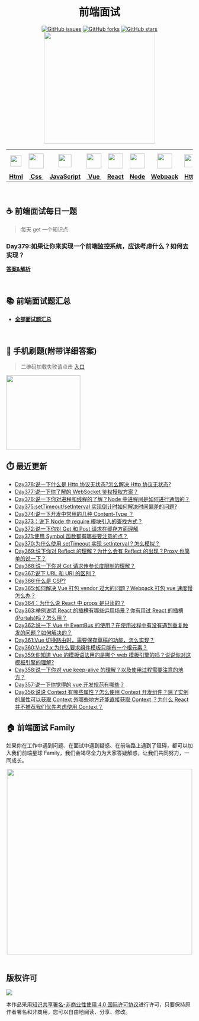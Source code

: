 <h1 align="center">前端面试</h1>

<div align="center">
   <a href="https://github.com/lgwebdream/FE-Interview/issues"><img alt="GitHub issues" src="https://img.shields.io/github/issues/lgwebdream/FE-Interview?color=success"></a>
   <a href="https://github.com/lgwebdream/FE-Interview/network"><img alt="GitHub forks" src="https://img.shields.io/github/forks/lgwebdream/FE-Interview?color=success"></a>
   <a href="https://github.com/lgwebdream/FE-Interview/stargazers"><img alt="GitHub stars" src="https://img.shields.io/github/stars/lgwebdream/FE-Interview?color=success"></a>
</div>

<div align="center">
    <img src="http://img-static.yidengxuetang.com/wxapp/github-img/t3.png" width="300px">
</div>
<div align="center" >
<table display="table">
  <tr>
    <th align="center"><b> <a href="https://github.com/lgwebdream/FE-Interview-Planet/blob/master/summarry/html.md"><img src="http://img-static.yidengxuetang.com/wxapp/github-img/html1.png" width="30px" > </b></th>
    <th align="center"><b><a href="https://github.com/lgwebdream/FE-Interview-Planet/blob/master/summarry/css.md"><img src="http://img-static.yidengxuetang.com/wxapp/github-img/css.png" width="40px" > </b></th>
    <th align="center"><b><a href="https://github.com/lgwebdream/FE-Interview-Planet/blob/master/summarry/javascript.md"><img src="http://img-static.yidengxuetang.com/wxapp/github-img/javascript1.png" width="35px" ></b></th>
    <th align="center"><b><a href="https://github.com/lgwebdream/FE-Interview-Planet/blob/master/summarry/vue.md"><img src="http://img-static.yidengxuetang.com/wxapp/github-img/vue.svg" width="40px" ></b></th>
    <th align="center"><b><a href="https://github.com/lgwebdream/FE-Interview-Planet/blob/master/summarry/react.md"><img src="http://img-static.yidengxuetang.com/wxapp/wx/react_icon_v1.png" width="40px" ></b></th>
  <th align="center"><b><a href="https://github.com/lgwebdream/FE-Interview-Planet/blob/master/summarry/node.md"><img src="http://img-static.yidengxuetang.com/wxapp/github-img/node1.png" width="40px" ></b></th>
    <th align="center"><b><a href="https://github.com/lgwebdream/FE-Interview-Planet/blob/master/summarry/webpack.md"><img src="http://img-static.yidengxuetang.com/wxapp/github-img/webpack.svg" width="40px" ></b></th>
   <th align="center"><b><a href="https://github.com/lgwebdream/FE-Interview-Planet/blob/master/summarry/http.md"><img src="http://img-static.yidengxuetang.com/wxapp/github-img/http1.png" width="35px" ></b></th>
    <th align="center"><b><a href="https://github.com/lgwebdream/FE-Interview-Planet/blob/master/summarry/algorithm.md"><img src="http://img-static.yidengxuetang.com/wxapp/github-img/algorithm3.svg" width="52px" ></b></th>
   <th align="center"><b><a href="https://github.com/lgwebdream/FE-Interview-Planet/blob/master/summarry/program.md"><img src="http://img-static.yidengxuetang.com/wxapp/github-img/pro.svg" width="50px" ></b></th>
    <th align="center"><b><a href="https://github.com/lgwebdream/FE-Interview-Planet/blob/master/summarry/other.md"><img src="http://img-static.yidengxuetang.com/wxapp/wx/other_iocn_v2.png" width="38px" > </b></th>
  </tr>
  <tr>
    <td align="center"><b><a href="https://github.com/lgwebdream/FE-Interview-Planet/blob/master/summarry/html.md">Html</a></b></td>
     <td align="center"><b><a href="https://github.com/lgwebdream/FE-Interview-Planet/blob/master/summarry/css.md">&nbsp;Css&nbsp; </a></b></td>
     <td align="center"><b><a href="https://github.com/lgwebdream/FE-Interview-Planet/blob/master/summarry/javascript.md">JavaScript</a></b></td>
     <td align="center"><b><a href="https://github.com/lgwebdream/FE-Interview-Planet/blob/master/summarry/vue.md">&nbsp;Vue&nbsp;</a></b></td>
    <td align="center"><b><a href="https://github.com/lgwebdream/FE-Interview-Planet/blob/master/summarry/react.md">React</a></b></td>
     <td align="center"><b><a href="https://github.com/lgwebdream/FE-Interview-Planet/blob/master/summarry/node.md">Node</a></b></td>
    <td align="center"><b><a href="https://github.com/lgwebdream/FE-Interview-Planet/blob/master/summarry/webpack.md">Webpack</a></b></td>
      <td align="center"><b><a href="https://github.com/lgwebdream/FE-Interview-Planet/blob/master/summarry/http.md">Http</a></b></td>
      <td align="center"><b><a href="https://github.com/lgwebdream/FE-Interview-Planet/blob/master/summarry/algorithm.md">Algorithm</a></b></td>
       <td align="center"><b><a href="https://github.com/lgwebdream/FE-Interview-Planet/blob/master/summarry/program.md">Coding</a></b></td>
      <td align="center"><b><a href="https://github.com/lgwebdream/FE-Interview-Planet/blob/master/summarry/other.md">Other</a></b></td>
  </tr>
</table>
</div>

<br />

## ☕ 前端面试每日一题

> 每天 get 一个知识点
### Day379:如果让你来实现一个前端监控系统，应该考虑什么？如何去实现？

**[答案&解析](https://github.com/lgwebdream/FE-Interview-Planet/issues/1214)**


<br />

## 📚 前端面试题汇总

- **[全部面试题汇总](https://github.com/lgwebdream/FE-Interview/issues)**

<br />

## 📱 手机刷题(附带详细答案)

> 二维码加载失败请点击 [入口](http://img-static.yidengxuetang.com/wxapp/issue-img/wxqr-github.png)

 <img src="http://img-static.yidengxuetang.com/wxapp/issue-img/wxqr-github.png" width="200px" >

## ⏱️ 最近更新

- [Day378:说一下什么是 Http 协议无状态?怎么解决 Http 协议无状态?](https://github.com/lgwebdream/FE-Interview-Planet/issues/1213)
- [Day377:说一下你了解的 WebSocket 鉴权授权方案？](https://github.com/lgwebdream/FE-Interview-Planet/issues/1211)
- [Day376:说一下你对进程和线程的了解？Node 中进程间是如何进行通信的？](https://github.com/lgwebdream/FE-Interview-Planet/issues/1210)
- [Day375:setTimeout/setInterval 实现倒计时如何解决时间偏差的问题?](https://github.com/lgwebdream/FE-Interview-Planet/issues/1209)
- [Day374:说一下开发中常用的几种 Content-Type ？](https://github.com/lgwebdream/FE-Interview-Planet/issues/1208)
- [Day373：说下 Node 中 require 模块引入的查找方式？](https://github.com/lgwebdream/FE-Interview-Planet/issues/1207)
- [Day372:说一下你对 Get 和 Post 请求在缓存方面理解](https://github.com/lgwebdream/FE-Interview-Planet/issues/1206)
- [Day371:使用 Symbol 函数都有哪些要注意的点？](https://github.com/lgwebdream/FE-Interview-Planet/issues/1205)
- [Day370:为什么使用 setTimeout 实现 setInterval？怎么模拟？](https://github.com/lgwebdream/FE-Interview-Planet/issues/1204)
- [Day369:说下你对 Reflect 的理解？为什么会有 Reflect 的出现？Proxy 也简单的说一下？](https://github.com/lgwebdream/FE-Interview-Planet/issues/1203)
- [Day368:说一下你对 Get 请求传参长度限制的理解？](https://github.com/lgwebdream/FE-Interview-Planet/issues/1202)
- [Day367:说下 URL 和 URI 的区别？](https://github.com/lgwebdream/FE-Interview-Planet/issues/1201)
- [Day366:什么是 CSP?](https://github.com/lgwebdream/FE-Interview-Planet/issues/1200)
- [Day365:如何解决 Vue 打包 vendor 过大的问题？Webpack 打包 vue 速度慢怎么办？](https://github.com/lgwebdream/FE-Interview-Planet/issues/1199)
- [Day364：为什么说 React 中 props 是只读的？](https://github.com/lgwebdream/FE-Interview-Planet/issues/1197)
- [Day363:举例说明 React 的插槽有哪些运用场景？你有用过 React 的插槽(Portals)吗？怎么用？](https://github.com/lgwebdream/FE-Interview-Planet/issues/1196)
- [Day362:说一下 Vue 中 EventBus 的使用？在使用过程中有没有遇到重复触发的问题？如何解决的？](https://github.com/lgwebdream/FE-Interview-Planet/issues/1195)
- [Day361:Vue 切换路由时，需要保存草稿的功能，怎么实现？](https://github.com/lgwebdream/FE-Interview-Planet/issues/1193)
- [Day360:Vue2.x 为什么要求组件模板只能有一个根元素？](https://github.com/lgwebdream/FE-Interview-Planet/issues/1192)
- [Day359:你知道 Vue 的模板语法用的是哪个 web 模板引擎的吗？说说你对这模板引擎的理解?](https://github.com/lgwebdream/FE-Interview-Planet/issues/1191)
- [Day358:说一下你对 vue keep-alive 的理解？以及使用过程需要注意的地方？](https://github.com/lgwebdream/FE-Interview-Planet/issues/1190)
- [Day357:说一下你觉得的 vue 开发规范有哪些？](https://github.com/lgwebdream/FE-Interview-Planet/issues/1188)
- [Day356:说说 Context 有哪些属性？怎么使用 Context 开发组件？除了实例的属性可以获取 Context 外哪些地方还能直接获取 Context ？为什么 React 并不推荐我们优先考虑使用 Context？](https://github.com/lgwebdream/FE-Interview-Planet/issues/1187)

## 🏠 前端面试 Family

如果你在工作中遇到问题、在面试中遇到疑惑、在前端路上遇到了阻碍，都可以加入我们前端星球 Family，我们会竭尽全力为大家答疑解惑，让我们共同努力，一同成长。

<div align="center">
    <img src="http://img-static.yidengxuetang.com/wxapp/github-img/bot.gif" width="500px" >
</div>

<br />

## 版权许可

![](http://img-static.yidengxuetang.com/wxapp/github-img/copyright.png)

本作品采用[知识共享署名-非商业性使用 4.0 国际许可协议](http://creativecommons.org/licenses/by-nc/4.0/)进行许可，只要保持原作者署名和非商用，您可以自由地阅读、分享、修改。
